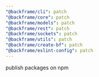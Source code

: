 ```yaml
---
"@backframe/cli": patch
"@backframe/core": patch
"@backframe/models": patch
"@backframe/rest": patch
"@backframe/sockets": patch
"@backframe/utils": patch
"@backframe/create-bf": patch
"@backframe/eslint-config": patch
---
```


publish packages on npm
